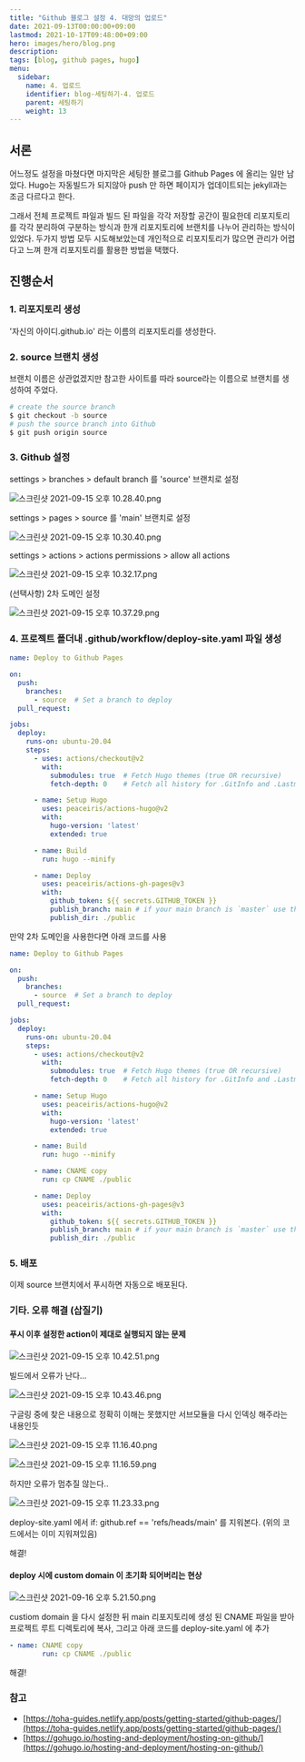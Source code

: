 ```yaml
---
title: "Github 블로그 설정 4. 대망의 업로드"
date: 2021-09-13T00:00:00+09:00
lastmod: 2021-10-17T09:48:00+09:00
hero: images/hero/blog.png
description: 
tags: [blog, github pages, hugo]
menu:
  sidebar:
    name: 4. 업로드
    identifier: blog-세팅하기-4. 업로드
    parent: 세팅하기
    weight: 13
---
```



## 서론

어느정도 설정을 마쳤다면 마지막은 세팅한 블로그를 Github Pages 에 올리는 일만 남았다. Hugo는 자동빌드가 되지않아 push 만 하면 페이지가 업데이트되는 jekyll과는 조금 다르다고 한다.

그래서 전체 프로젝트 파일과 빌드 된 파일을 각각 저장할 공간이 필요한데 리포지토리를 각각 분리하여 구분하는 방식과 한개 리포지토리에 브랜치를 나누어 관리하는 방식이 있었다. 두가지 방법 모두 시도해보았는데 개인적으로 리포지토리가 많으면 관리가 어렵다고 느껴 한개 리포지토리를 활용한 방법을 택했다.

## 진행순서

### 1. 리포지토리 생성

'자신의 아이디.github.io' 라는 이름의 리포지토리를 생성한다.

### 2. source 브랜치 생성

브랜치 이름은 상관없겠지만 참고한 사이트를 따라 source라는 이름으로 브랜치를 생성하여 주었다.

```bash
# create the source branch
$ git checkout -b source
# push the source branch into Github
$ git push origin source
```

### 3. Github 설정

settings > branches > default branch 를 'source' 브랜치로 설정

![스크린샷 2021-09-15 오후 10.28.40.png](images/pic-0009.png)

settings > pages > source 를 'main' 브랜치로 설정

![스크린샷 2021-09-15 오후 10.30.40.png](images/pic-0006.png)

settings > actions > actions permissions > allow all actions

![스크린샷 2021-09-15 오후 10.32.17.png](images/pic-0004.png)

(선택사항) 2차 도메인 설정

![스크린샷 2021-09-15 오후 10.37.29.png](images/pic-0008.png)

### 4. 프로젝트 폴더내 .github/workflow/deploy-site.yaml 파일 생성

```yaml
name: Deploy to Github Pages

on:
  push:
    branches:
      - source  # Set a branch to deploy
  pull_request:

jobs:
  deploy:
    runs-on: ubuntu-20.04
    steps:
      - uses: actions/checkout@v2
        with:
          submodules: true  # Fetch Hugo themes (true OR recursive)
          fetch-depth: 0    # Fetch all history for .GitInfo and .Lastmod

      - name: Setup Hugo
        uses: peaceiris/actions-hugo@v2
        with:
          hugo-version: 'latest'
          extended: true

      - name: Build
        run: hugo --minify

      - name: Deploy
        uses: peaceiris/actions-gh-pages@v3
        with:
          github_token: ${{ secrets.GITHUB_TOKEN }}
          publish_branch: main # if your main branch is `master` use that here.
          publish_dir: ./public
```

만약  2차 도메인을 사용한다면 아래 코드를 사용

```yaml
name: Deploy to Github Pages

on:
  push:
    branches:
      - source  # Set a branch to deploy
  pull_request:

jobs:
  deploy:
    runs-on: ubuntu-20.04
    steps:
      - uses: actions/checkout@v2
        with:
          submodules: true  # Fetch Hugo themes (true OR recursive)
          fetch-depth: 0    # Fetch all history for .GitInfo and .Lastmod

      - name: Setup Hugo
        uses: peaceiris/actions-hugo@v2
        with:
          hugo-version: 'latest'
          extended: true

      - name: Build
        run: hugo --minify

      - name: CNAME copy
        run: cp CNAME ./public

      - name: Deploy
        uses: peaceiris/actions-gh-pages@v3
        with:
          github_token: ${{ secrets.GITHUB_TOKEN }}
          publish_branch: main # if your main branch is `master` use that here.
          publish_dir: ./public
```

### 5. 배포

이제 source 브랜치에서 푸시하면 자동으로 배포된다.

### 기타. 오류 해결 (삽질기)

#### 푸시 이후 설정한 action이 제대로 실행되지 않는 문제

![스크린샷 2021-09-15 오후 10.42.51.png](images/pic-0002.png)

빌드에서 오류가 난다...

![스크린샷 2021-09-15 오후 10.43.46.png](images/pic-0007.png)

구글링 중에 찾은 내용으로 정확히 이해는 못했지만 서브모듈을 다시 인덱싱 해주라는 내용인듯

![스크린샷 2021-09-15 오후 11.16.40.png](images/pic-0010.png)

![스크린샷 2021-09-15 오후 11.16.59.png](images/pic-0001.png)

하지만 오류가 멈추질 않는다..

![스크린샷 2021-09-15 오후 11.23.33.png](images/pic-0003.png)

deploy-site.yaml 에서  if: github.ref == 'refs/heads/main' 를 지워본다. (위의 코드에서는 이미 지워져있음)

해결!

#### deploy 시에 custom domain 이 초기화 되어버리는 현상

![스크린샷 2021-09-16 오후 5.21.50.png](images/pic-0005.png)

custiom domain 을 다시 설정한 뒤 main 리포지토리에 생성 된 CNAME 파일을 받아 프로젝트 루트 디렉토리에 복사, 그리고 아래 코드를 deploy-site.yaml 에 추가

```yaml
- name: CNAME copy
        run: cp CNAME ./public
```

해결!

### 참고

- [https://toha-guides.netlify.app/posts/getting-started/github-pages/](https://toha-guides.netlify.app/posts/getting-started/github-pages/)
- [https://gohugo.io/hosting-and-deployment/hosting-on-github/](https://gohugo.io/hosting-and-deployment/hosting-on-github/)